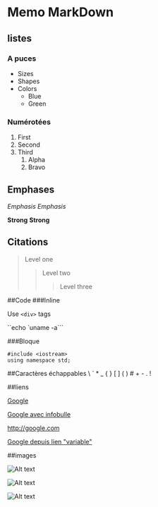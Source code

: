# Memo MarkDown

## listes

### A puces
* Sizes
* Shapes
* Colors
	* Blue
	* Green

### Numérotées
1. First
2. Second
3. Third
	1. Alpha
	2. Bravo

## Emphases

*Emphasis* _Emphasis_

**Strong** __Strong__

## Citations

> Level one
> 
> > Level two
> >
> > > Level three

##Code
###Inline

Use `<div>` tags

``echo `uname -a```

###Bloque

	#include <iostream>
	using namespace std;

##Caractères échappables
\\
\`
\*
\_
\{ \}
\[ \]
\( \)
\#
\+
\-
\.
\!

##liens

[Google](http://google.com/)

[Google avec infobulle](http://google.com/ "Search")

<http://google.com>

[google]: http://google.com/ "Search"
[Google depuis lien "variable"][google] 

##images

![Alt text](/path/to/img.jpg)

![Alt text](/path/to/img.jpg "Title")

[img1]: /path/to/img.jpg "Title"
![Alt text][img1] 